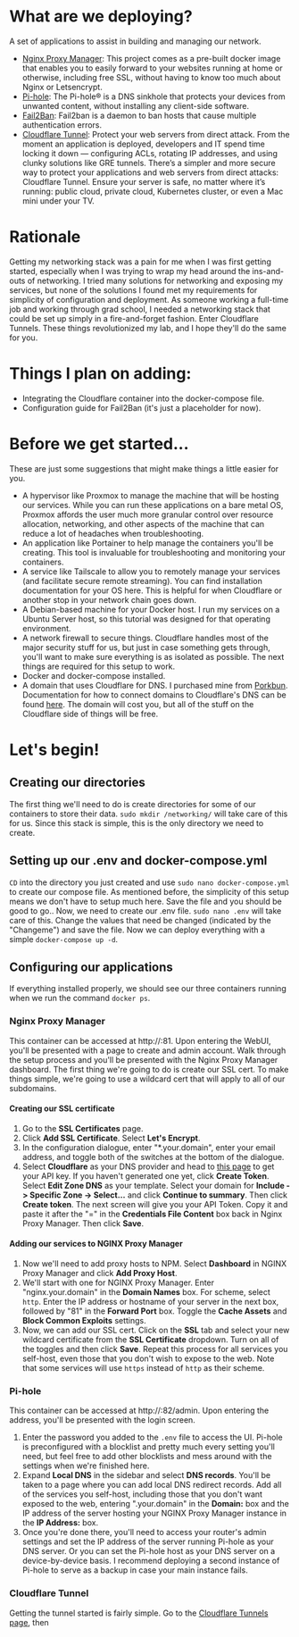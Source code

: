 # What are we deploying?
A set of applications to assist in building and managing our network.
- [Nginx Proxy Manager](https://hub.docker.com/r/jc21/nginx-proxy-manager): This project comes as a pre-built docker image that enables you to easily forward to your websites running at home or otherwise, including free SSL, without having to know too much about Nginx or Letsencrypt.
- [Pi-hole](https://hub.docker.com/r/pihole/pihole): The Pi-hole® is a DNS sinkhole that protects your devices from unwanted content, without installing any client-side software.
- [Fail2Ban](https://hub.docker.com/r/linuxserver/fail2ban): Fail2ban is a daemon to ban hosts that cause multiple authentication errors.
- [Cloudflare Tunnel](https://developers.cloudflare.com/cloudflare-one/connections/connect-apps/): Protect your web servers from direct attack. From the moment an application is deployed, developers and IT spend time locking it down — configuring ACLs, rotating IP addresses, and using clunky solutions like GRE tunnels. There’s a simpler and more secure way to protect your applications and web servers from direct attacks: Cloudflare Tunnel. Ensure your server is safe, no matter where it’s running: public cloud, private cloud, Kubernetes cluster, or even a Mac mini under your TV.
# Rationale
Getting my networking stack was a pain for me when I was first getting started, especially when I was trying to wrap my head around the ins-and-outs of networking. I tried many solutions for networking and exposing my services, but none of the solutions I found met my requirements for simplicity of configuration and deployment. As someone working a full-time job and working through grad school, I needed a networking stack that could be set up simply in a fire-and-forget fashion. Enter Cloudflare Tunnels. These things revolutionized my lab, and I hope they'll do the same for you. 
# Things I plan on adding:
- Integrating the Cloudflare container into the docker-compose file.
- Configuration guide for Fail2Ban (it's just a placeholder for now).
# Before we get started...
These are just some suggestions that might make things a little easier for you.
- A hypervisor like Proxmox to manage the machine that will be hosting our services. While you can run these applications on a bare metal OS, Proxmox affords the user much more granular control over resource allocation, networking, and other aspects of the machine that can reduce a lot of headaches when troubleshooting.
- An application like Portainer to help manage the containers you'll be creating. This tool is invaluable for troubleshooting and monitoring your containers.
- A service like Tailscale to allow you to remotely manage your services (and facilitate secure remote streaming). You can find installation documentation for your OS here. This is helpful for when Cloudflare or another stop in your network chain goes down.
- A Debian-based machine for your Docker host. I run my services on a Ubuntu Server host, so this tutorial was designed for that operating environment.
- A network firewall to secure things. Cloudflare handles most of the major security stuff for us, but just in case something gets through, you'll want to make sure everything is as isolated as possible.
The next things are required for this setup to work.
- Docker and docker-compose installed.
- A domain that uses Cloudflare for DNS. I purchased mine from [Porkbun](https://porkbun.com/). Documentation for how to connect domains to Cloudflare's DNS can be found [here](https://developers.cloudflare.com/fundamentals/get-started/setup/add-site/). The domain will cost you, but all of the stuff on the Cloudflare side of things will be free.
# Let's begin!
## Creating our directories
The first thing we'll need to do is create directories for some of our containers to store their data. `sudo mkdir /networking/` will take care of this for us. Since this stack is simple, this is the only directory we need to create.
## Setting up our .env and docker-compose.yml
`CD` into the directory you just created and use `sudo nano docker-compose.yml` to create our compose file. As mentioned before, the simplicity of this setup means we don't have to setup much here. Save the file and you should be good to go.. Now, we need to create our .env file. `sudo nano .env` will take care of this. Change the values that need be changed (indicated by the "Changeme") and save the file. Now we can deploy everything with a simple `docker-compose up -d`. 
## Configuring our applications
If everything installed properly, we should see our three containers running when we run the command `docker ps`.
### Nginx Proxy Manager
This container can be accessed at http://<dockerhostipaddress>:81. Upon entering the WebUI, you'll be presented with a page to create and admin account. Walk through the setup process and you'll be presented with the Nginx Proxy Manager dashboard. The first thing we're going to do is create our SSL cert. To make things simple, we're going to use a wildcard cert that will apply to all of our subdomains.
#### Creating our SSL certificate
1. Go to the **SSL Certificates** page. 
2. Click **Add SSL Certificate**. Select **Let's Encrypt**.
3. In the configuration dialogue, enter "*.your.domain", enter your email address, and toggle both of the switches at the bottom of the dialogue.
4. Select **Cloudflare** as your DNS provider and head to [this page](https://dash.cloudflare.com/profile/api-tokens) to get your API key. If you haven't generated one yet, click **Create Token**. Select **Edit Zone DNS** as your template. Select your domain for **Include -> Specific Zone -> Select...** and click **Continue to summary**. Then click **Create token**. The next screen will give you your API Token. Copy it and paste it after the "=" in the **Credentials File Content** box back in Nginx Proxy Manager. Then click **Save**.
#### Adding our services to NGINX Proxy Manager
1. Now we'll need to add proxy hosts to NPM. Select **Dashboard** in NGINX Proxy Manager and click **Add Proxy Host**.
2. We'll start with one for NGINX Proxy Manager. Enter "nginx.your.domain" in the **Domain Names** box. For scheme, select `http`. Enter the IP address or hostname of your server in the next box, followed by "81" in the **Forward Port** box. Toggle the **Cache Assets** and **Block Common Exploits** settings.
3.  Now, we can add our SSL cert. Click on the **SSL** tab and select your new wildcard certificate from the **SSL Certificate** dropdown. Turn on all of the toggles and then click **Save**. Repeat this process for all services you self-host, even those that you don't wish to expose to the web. Note that some services will use `https` instead of `http` as their scheme.
### Pi-hole
This container can be accessed at http://<dockerhostipaddress>:82/admin. Upon entering the address, you'll be presented with the login screen.
1. Enter the password you added to the `.env` file to access the UI. Pi-hole is preconfigured with a blocklist and pretty much every setting you'll need, but feel free to add other blocklists and mess around with the settings when we're finished here.
2. Expand **Local DNS** in the sidebar and select **DNS records**. You'll be taken to a page where you can add local DNS redirect records. Add all of the services you self-host, including those that you don't want exposed to the web, entering "<servicename>.your.domain" in the **Domain:** box and the IP address of the server hosting your NGINX Proxy Manager instance in the **IP Address:** box.
3. Once you're done there, you'll need to access your router's admin settings and set the IP address of the server running Pi-hole as your DNS server. Or you can set the Pi-hole host as your DNS server on a device-by-device basis. I recommend deploying a second instance of Pi-hole to serve as a backup in case your main instance fails.
### Cloudflare Tunnel
Getting the tunnel started is fairly simple. Go to the [Cloudflare Tunnels page](https://dash.teams.cloudflare.com/8778665b41146f639e2e599f76bee656/access/tunnels), then



